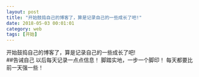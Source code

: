 ```yaml
---
layout: post
title: "开始鼓捣自己的博客了，算是记录自己的一些成长了吧!"
date: 2018-05-03 00:01:01
category: web
tags: [开始]
---
```

开始鼓捣自己的博客了，算是记录自己的一些成长了吧!<!-- more -->  
##告诫自己
    以后每天记录一点点信息！
    脚踏实地，一步一个脚印！
    每天都要比前一天强一些！

